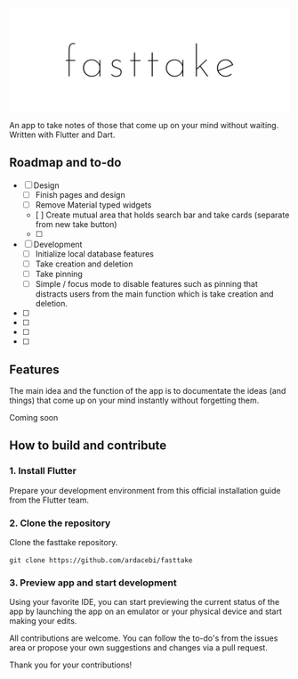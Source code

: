 <img src="fasttake_repo.png" alt="fasttake logo" align="middle">

An app to take notes of those that come up on your mind without waiting. Written with Flutter and Dart.

## Roadmap and to-do
- [ ] Design
  - [ ] Finish pages and design
  - [ ] Remove Material typed widgets
  - [ ] Create mutual area that holds search bar and take cards (separate from new take button)
  - [ ] 
- [ ] Development
  - [ ] Initialize local database features
  - [ ] Take creation and deletion
  - [ ] Take pinning
  - [ ] Simple / focus mode to disable features such as pinning that distracts users from the main function which is take     creation and deletion.
- [ ]
- [ ] 
- [ ] 
- [ ] 

## Features
The main idea and the function of the app is to documentate the ideas (and things) that come up on your mind instantly without forgetting them.

Coming soon

## How to build and contribute

### 1. Install Flutter
Prepare your development environment from this official installation guide from the Flutter team.

### 2. Clone the repository
Clone the fasttake repository.


`git clone https://github.com/ardacebi/fasttake`

### 3. Preview app and start development
Using your favorite IDE, you can start previewing the current status of the app by launching the app on an emulator or your physical device and start making your edits.

All contributions are welcome. You can follow the to-do's from the issues area or propose your own suggestions and changes via a pull request.

Thank you for your contributions!
